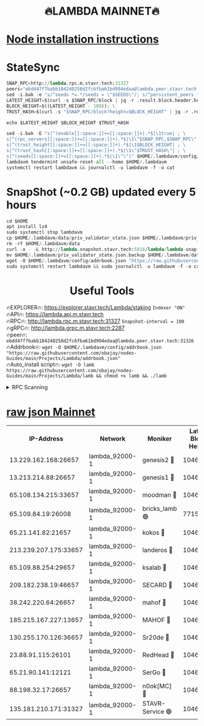 <h1 align="center"> 🔥LAMBDA MAINNET🔥</h1>


[Node installation instructions](https://github.com/obajay/nodes-Guides/tree/main/Projects/Lambda)
=


# StateSync
```python
SNAP_RPC=http://lambda.rpc.m.stavr.tech:31327
peers="ebdd47f7babb184240258d2fc6fba61bd994edaa@lambda.peer.stavr.tech:31326" 
sed -i.bak -e "s/^seeds *=.*/seeds = \"$SEEDS\"/; s/^persistent_peers *=.*/persistent_peers = \"$PEERS\"/" $HOME/.lambdavm/config/config.toml
LATEST_HEIGHT=$(curl -s $SNAP_RPC/block | jq -r .result.block.header.height); \
BLOCK_HEIGHT=$((LATEST_HEIGHT - 100)); \
TRUST_HASH=$(curl -s "$SNAP_RPC/block?height=$BLOCK_HEIGHT" | jq -r .result.block_id.hash)

echo $LATEST_HEIGHT $BLOCK_HEIGHT $TRUST_HASH

sed -i.bak -E "s|^(enable[[:space:]]+=[[:space:]]+).*$|\1true| ; \
s|^(rpc_servers[[:space:]]+=[[:space:]]+).*$|\1\"$SNAP_RPC,$SNAP_RPC\"| ; \
s|^(trust_height[[:space:]]+=[[:space:]]+).*$|\1$BLOCK_HEIGHT| ; \
s|^(trust_hash[[:space:]]+=[[:space:]]+).*$|\1\"$TRUST_HASH\"| ; \
s|^(seeds[[:space:]]+=[[:space:]]+).*$|\1\"\"|" $HOME/.lambdavm/config/config.toml
lambdavm tendermint unsafe-reset-all --home $HOME/.lambdavm
systemctl restart lambdavm && journalctl -u lambdavm -f -o cat

```
# SnapShot (~0.2 GB) updated every 5 hours
```python
cd $HOME
apt install lz4
sudo systemctl stop lambdavm
cp $HOME/.lambdavm/data/priv_validator_state.json $HOME/.lambdavm/priv_validator_state.json.backup
rm -rf $HOME/.lambdavm/data
curl -o - -L http://lambda.snapshot.stavr.tech:5016/lambda/lambda-snap.tar.lz4 | lz4 -c -d - | tar -x -C $HOME/.lambdavm --strip-components 2
mv $HOME/.lambdavm/priv_validator_state.json.backup $HOME/.lambdavm/data/priv_validator_state.json
wget -O $HOME/.lambdavm/config/addrbook.json "https://raw.githubusercontent.com/obajay/nodes-Guides/main/Projects/Lambda/addrbook.json"
sudo systemctl restart lambdavm && sudo journalctl -u lambdavm -f -o cat
```
 <h1 align="center"> Useful Tools</h1>

🔥EXPLORER🔥:      https://explorer.stavr.tech/Lambda/staking	        `Indexer "ON"` \
🔥API🔥: 			 		 https://lambda.api.m.stavr.tech \
🔥RPC🔥:           http://lambda.rpc.m.stavr.tech:31327	              `Snapshot-interval = 100` \
🔥gRPC🔥:          http://lambda.grpc.m.stavr.tech:2287 \
🔥peer🔥:					 `ebdd47f7babb184240258d2fc6fba61bd994edaa@lambda.peer.stavr.tech:31326` \
🔥Addrbook🔥:    ```wget -O $HOME/.lambdavm/config/addrbook.json "https://raw.githubusercontent.com/obajay/nodes-Guides/main/Projects/Lambda/addrbook.json"``` \
🔥Auto_install script🔥: ```wget -O lamb https://raw.githubusercontent.com/obajay/nodes-Guides/main/Projects/Lambda/lamb && chmod +x lamb && ./lamb```


<details>
<summary>RPC Scanning</summary>

<h2 align="center"> We scan nodes in real time every 4 hours. And we provide the final result of RPC endpoints.
We cannot influence the operation of these nodes in any way. </h2>


```python
If Voting Power is higher than 0 --> then the Node is a validator of the network and may be subject to attack and be a potential threat to the chain.
```
```python
We marked such validators with a red symbol
```

</details>

[raw json Mainnet](https://rpc-check.lambm.stavr.tech/lambm/rpc-lambm-result.json)
=


<table><tr><th>IP-Address</th><th>Network</th><th>Moniker</th><th>Latest Block Height</th><th>Earliest Block Height</th><th>Catching Up</th><th>Tx Index</th><th>Voting Power</th><th>Scan Time</th></tr><tr><td>13.229.162.168:26657</td><td>lambda_92000-1</td><td>genesis2 🔴</td><td>10464824</td><td>1</td><td>False</td><td>on</td><td>16646601</td><td>2023-12-10T17:48:44.748834669UTC</td></tr><tr><td>13.213.214.88:26657</td><td>lambda_92000-1</td><td>genesis1 🔴</td><td>10464826</td><td>1</td><td>False</td><td>on</td><td>107835</td><td>2023-12-10T17:48:48.994647035UTC</td></tr><tr><td>65.108.134.215:33657</td><td>lambda_92000-1</td><td>moodman 🔴</td><td>10464828</td><td>632001</td><td>False</td><td>off</td><td>1070005</td><td>2023-12-10T17:48:54.222411404UTC</td></tr><tr><td>65.109.84.19:26008</td><td>lambda_92000-1</td><td>bricks_lamb 🟢</td><td>7715743</td><td>7581001</td><td>False</td><td>on</td><td>0</td><td>2023-12-10T17:49:00.828083257UTC</td></tr><tr><td>65.21.141.82:21657</td><td>lambda_92000-1</td><td>kokos 🔴</td><td>10464827</td><td>7716001</td><td>False</td><td>off</td><td>546765</td><td>2023-12-10T17:48:51.380519676UTC</td></tr><tr><td>213.239.207.175:33657</td><td>lambda_92000-1</td><td>landeros 🔴</td><td>10464824</td><td>8136001</td><td>False</td><td>off</td><td>936212</td><td>2023-12-10T17:48:38.610210144UTC</td></tr><tr><td>65.109.88.254:29657</td><td>lambda_92000-1</td><td>ksalab 🔴</td><td>10464828</td><td>8715001</td><td>False</td><td>on</td><td>502115</td><td>2023-12-10T17:48:54.984174286UTC</td></tr><tr><td>209.182.238.19:46657</td><td>lambda_92000-1</td><td>SECARD 🔴</td><td>10464824</td><td>9443001</td><td>False</td><td>on</td><td>2092101</td><td>2023-12-10T17:48:43.766750063UTC</td></tr><tr><td>38.242.220.64:26657</td><td>lambda_92000-1</td><td>mahof 🔴</td><td>10464823</td><td>10131001</td><td>False</td><td>off</td><td>770350</td><td>2023-12-10T17:48:33.882656720UTC</td></tr><tr><td>185.215.167.227:13657</td><td>lambda_92000-1</td><td>MAHOF 🔴</td><td>10464826</td><td>10134001</td><td>False</td><td>on</td><td>2051510</td><td>2023-12-10T17:48:48.011614078UTC</td></tr><tr><td>130.255.170.126:36657</td><td>lambda_92000-1</td><td>Sr20de 🔴</td><td>10464824</td><td>10353001</td><td>False</td><td>off</td><td>671386</td><td>2023-12-10T17:48:39.099964248UTC</td></tr><tr><td>23.88.91.115:26101</td><td>lambda_92000-1</td><td>RedHead 🔴</td><td>10464824</td><td>10364824</td><td>False</td><td>off</td><td>553202</td><td>2023-12-10T17:48:39.385310088UTC</td></tr><tr><td>65.21.90.141:12121</td><td>lambda_92000-1</td><td>SerGo 🔴</td><td>10464828</td><td>10364828</td><td>False</td><td>off</td><td>10531602</td><td>2023-12-10T17:48:55.312636232UTC</td></tr><tr><td>88.198.32.17:26657</td><td>lambda_92000-1</td><td>n0ok[MC] 🔴</td><td>10464829</td><td>10364829</td><td>False</td><td>off</td><td>1578630</td><td>2023-12-10T17:48:58.309568790UTC</td></tr><tr><td>135.181.210.171:31327</td><td>lambda_92000-1</td><td>STAVR-Service 🟢</td><td>10464828</td><td>10461501</td><td>False</td><td>on</td><td>0</td><td>2023-12-10T17:48:53.791435364UTC</td></tr></table>
